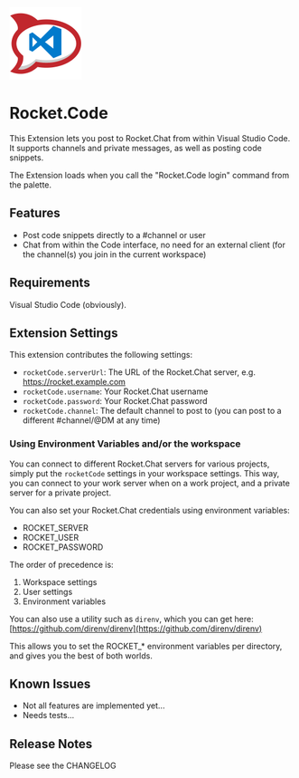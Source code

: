 ![logo](icon128.png)
# Rocket.Code

This Extension lets you post to Rocket.Chat from within Visual Studio Code. It supports channels and private messages, as well as posting code snippets.

The Extension loads when you call the "Rocket.Code login" command from the palette.

## Features

* Post code snippets directly to a #channel or user
* Chat from within the Code interface, no need for an external client (for the channel(s) you join in the current workspace)

## Requirements

Visual Studio Code (obviously).

## Extension Settings

This extension contributes the following settings:

* `rocketCode.serverUrl`: The URL of the Rocket.Chat server, e.g. https://rocket.example.com
* `rocketCode.username`: Your Rocket.Chat username
* `rocketCode.password`: Your Rocket.Chat password
* `rocketCode.channel`: The default channel to post to (you can post to a different #channel/@DM at any time)

### Using Environment Variables and/or the workspace

You can connect to different Rocket.Chat servers for various projects, simply put the `rocketCode` settings in your workspace settings. This way, you can connect to your work server when on a work project, and a private server for a private project.

You can also set your Rocket.Chat credentials using environment variables:

* ROCKET_SERVER
* ROCKET_USER
* ROCKET_PASSWORD

The order of precedence is:

1. Workspace settings
1. User settings
1. Environment variables

You can also use a utility such as `direnv`, which you can get here: [https://github.com/direnv/direnv](https://github.com/direnv/direnv)

This allows you to set the ROCKET_* environment variables per directory, and gives you the best of both worlds.

## Known Issues

* Not all features are implemented yet...
* Needs tests...

## Release Notes

Please see the CHANGELOG
